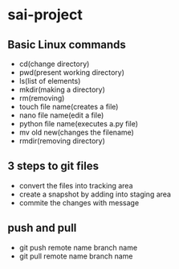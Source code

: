 # sai-project
## Basic Linux commands
- cd(change directory)
- pwd(present working directory)
- ls(list of elements)
- mkdir(making a directory)
- rm(removing)
- touch file name(creates a file)
- nano file name(edit a file)
- python file name(executes a.py file)
- mv old new(changes the filename)
- rmdir(removing directory)
## 3 steps to git files
- convert the files into tracking area 
- create a snapshot by adding into staging area
- commite the changes with message
## push and pull
- git push remote name branch name
- git pull remote name branch name
